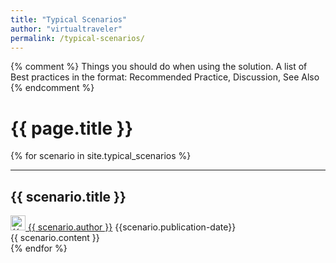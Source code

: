 ```yaml
---
title: "Typical Scenarios"
author: "virtualtraveler"
permalink: /typical-scenarios/
---
```


{% comment %}
 Things you should do when using the solution. A list of Best practices in the format: Recommended Practice, Discussion, See Also
{% endcomment %}

# {{ page.title }}

{% for scenario in site.typical_scenarios %}
<article>
  <hr>
  <h2 id="{{scenario.label-id}}">{{ scenario.title }}</h2>
  <div class="article-meta">
      <a href="{{ page.github-url }}{{ scenario.author }}" class="post-author">
          <img src="{{ page.github-url }}{{ scenario.author }}.png" class="avatar" alt="{{ scenario.author }} avatar" width="24" height="24">
          {{ scenario.author }}</a>	
      <span class="date">{{scenario.publication-date}}</span>
  </div>
  <div class="article-content">
      {{ scenario.content }}
  </div>
</article>
{% endfor %}